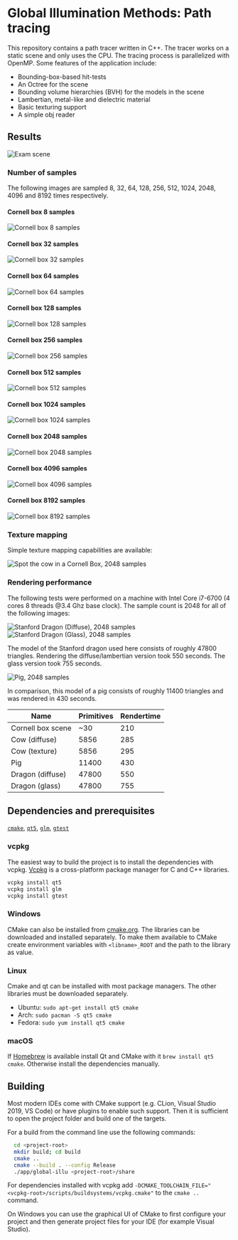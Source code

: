 
# Global Illumination Methods: Path tracing

This repository contains a path tracer written in C++. The tracer works on a static scene and only uses the CPU. The tracing process is parallelized with OpenMP. Some features of the application include:

- Bounding-box-based hit-tests
- An Octree for the scene
- Bounding volume hierarchies (BVH) for the models in the scene
- Lambertian, metal-like and dielectric material
- Basic texturing support
- A simple obj reader

## Results

![Exam scene][exam-scene]

### Number of samples

The following images are sampled 8, 32, 64, 128, 256, 512, 1024, 2048, 4096 and 8192 times respectively.

#### Cornell box 8 samples

![Cornell box 8 samples][cornell-8]

#### Cornell box 32 samples

![Cornell box 32 samples][cornell-32]

#### Cornell box 64 samples

![Cornell box 64 samples][cornell-64]

#### Cornell box 128 samples

![Cornell box 128 samples][cornell-128]

#### Cornell box 256 samples

![Cornell box 256 samples][cornell-256]

#### Cornell box 512 samples

![Cornell box 512 samples][cornell-512]

#### Cornell box 1024 samples

![Cornell box 1024 samples][cornell-1024]

#### Cornell box 2048 samples

![Cornell box 2048 samples][cornell-2048]

#### Cornell box 4096 samples

![Cornell box 4096 samples][cornell-4096]

#### Cornell box 8192 samples

![Cornell box 8192 samples][cornell-8192]

### Texture mapping

Simple texture mapping capabilities are available:

![Spot the cow in a Cornell Box, 2048 samples][spot]

### Rendering performance

The following tests were performed on a machine with Intel Core i7-6700 (4 cores 8 threads @3.4 Ghz base clock). The sample count is 2048 for all of the following images:

![Stanford Dragon (Diffuse), 2048 samples][dragon-lambertian]
![Stanford Dragon (Glass), 2048 samples][dragon-dielectric]

The model of the Stanford dragon used here consists of roughly 47800 triangles. Rendering the diffuse/lambertian version took 550 seconds. The glass version took 755 seconds.

![Pig, 2048 samples][pig]

In comparison, this model of a pig consists of roughly 11400 triangles and was rendered in 430 seconds.

| Name              | Primitives    | Rendertime    |
| ----------------- | ------------- | ------------- |
| Cornell box scene | ~30           | 210           |
| Cow (diffuse)     | 5856          | 285           |
| Cow (texture)     | 5856          | 295           |
| Pig               | 11400         | 430           |
| Dragon (diffuse)  | 47800         | 550           |
| Dragon (glass)    | 47800         | 755           |

## Dependencies and prerequisites

[`cmake`][cmake], [`qt5`][qt], [`glm`][glm], [`gtest`][gtest]

### vcpkg
The easiest way to build the project is to install the dependencies with vcpkg. [Vcpkg][vcpkg] is a cross-platform package manager for C and C++ libraries.

```bash
vcpkg install qt5
vcpkg install glm
vcpkg install gtest
```

### Windows

CMake can also be installed from [cmake.org][cmake]. The libraries can be downloaded and installed separately. To make them available to CMake create environment variables with `<libname>_ROOT` and the path to the library as value.

### Linux

Cmake and qt can be installed with most package managers. The other libraries must be downloaded separately.

- Ubuntu: `sudo apt-get install qt5 cmake`
- Arch: `sudo pacman -S qt5 cmake`
- Fedora: `sudo yum install qt5 cmake`

### macOS

If [Homebrew][brew] is available install Qt and CMake with it `brew install qt5 cmake`. Otherwise install the dependencies manually.

## Building

Most modern IDEs come with CMake support (e.g. CLion, Visual Studio 2019, VS Code) or have plugins to enable such support. Then it is sufficient to open the project folder and build one of the targets.

For a build from the command line use the following commands:

```Bash
  cd <project-root>
  mkdir build; cd build
  cmake ..
  cmake --build . --config Release
  ./app/global-illu <project-root>/share
```

For dependencies installed with vcpkg add `-DCMAKE_TOOLCHAIN_FILE="<vcpkg-root>/scripts/buildsystems/vcpkg.cmake"` to the `cmake ..` command.

On Windows you can use the graphical UI of CMake to first configure your project and then generate project files for your IDE (for example Visual Studio).

[qt]: https://www.qt.io/download-open-source/
[glm]: https://github.com/g-truc/glm
[gtest]: https://github.com/google/googletest
[cmake]: https://cmake.org/download/
[brew]: www.brew.sh
[vcpkg]: https://github.com/Microsoft/vcpkg

[exam-scene]: ./results/exam-scene.jpg "Exam scene"
[cornell-8]: ./results/cornell-8.png "Cornell box 8 samples"
[cornell-32]: ./results/cornell-32.png "Cornell box 32 samples"
[cornell-64]: ./results/cornell-64.png "Cornell box 64 samples"
[cornell-128]: ./results/cornell-128.png "Cornell box 128 samples"
[cornell-256]: ./results/cornell-256.png "Cornell box 256 samples"
[cornell-512]: ./results/cornell-512.png "Cornell box 512 samples"
[cornell-1024]: ./results/cornell-1024.png "Cornell box 1024 samples"
[cornell-2048]: ./results/cornell-2048.png "Cornell box 2048 samples"
[cornell-4096]: ./results/cornell-4096.png "Cornell box 4096 samples"
[cornell-8192]: ./results/cornell-8192.png "Cornell box 8192 samples"
[spot]: ./results/spot-2048.png "Spot in Cornell box, 2048 samples"
[dragon-dielectric]: ./results/dragon-2048.png "Stanford Dragon (Glass) in Cornell box, 2048 samples"
[dragon-lambertian]: ./results/dragon-2048-lambertian.png "Stanford Dragon (Diffuse) in Cornell box, 2048 samples"
[pig]: ./results/pig-2048.png "Pig in Cornell box, 2048 samples"

